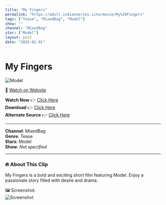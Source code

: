 ```yaml
---
title: "My Fingers"
permalink: "https://adult.indianseries.site/movie/My%20Fingers"
tags: ["Tease", "MixedBag", "Model"]
show: ""
channel: "MixedBag"
star: ["Model"]
layout: post
date: "2025-01-01"
---
```


# My Fingers

![Model](https://shorts.desisins.com/wp-content/uploads/2024/10/My-Fingers-DesiSins.com_.jpg)

🔗 [Watch on Website](https://adult.indianseries.site/movie/My%20Fingers)

**Watch Now** 👉 [Click Here](https://adult.indianseries.site/movie/My%20Fingers)  
**Download** 👉 [Click Here](https://adult.indianseries.site/movie/My%20Fingers)  
**Alternate Source** 👉 [Click Here](https://adult.indianseries.site/movie/My%20Fingers)

---

**Channel**: MixedBag  
**Genre**: Tease  
**Stars**: Model  
**Show**: *Not specified*

---

### 🔥 About This Clip

My Fingers is a bold and exciting short film featuring Model. Enjoy a passionate story filled with desire and drama.
 
🖼️ Screenshot:  
![Screenshot](https://shorts.desisins.com/wp-content/uploads/2024/10/My-Fingers-DesiSins.com_.jpg)
